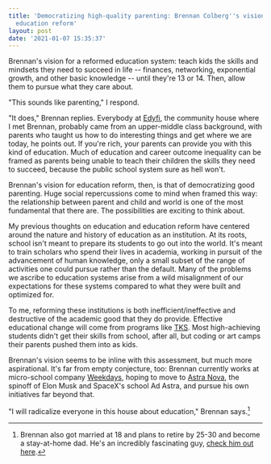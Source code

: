 ```yaml
---
title: 'Democratizing high-quality parenting: Brennan Colberg''s vision for radical
  education reform'
layout: post
date: '2021-01-07 15:35:37'
---
```


Brennan's vision for a reformed education system: teach kids the skills and mindsets they need to succeed in life -- finances, networking, exponential growth, and other basic knowledge -- until they're 13 or 14. Then, allow them to pursue what they care about.

"This sounds like parenting," I respond.

"It does," Brennan replies. Everybody at [Edyfi](https://edyfi.co/85e37d59e0064c8d8f4f2cb91168eb18), the community house where I met Brennan, probably came from an upper-middle class background, with parents who taught us how to do interesting things and get where we are today, he points out. If you're rich, your parents can provide you with this kind of education. Much of education and career outcome inequality can be framed as parents being unable to teach their children the skills they need to succeed, because the public school system sure as hell won't.

Brennan's vision for education reform, then, is that of democratizing good parenting. Huge social repercussions come to mind when framed this way: the relationship between parent and child and world is one of the most fundamental that there are. The possibilities are exciting to think about.

My previous thoughts on education and education reform have centered around the nature and history of education as an institution. At its roots, school isn't meant to prepare its students to go out into the world. It's meant to train scholars who spend their lives in academia, working in pursuit of the advancement of human knowledge, only a small subset of the range of activities one could pursue rather than the default. Many of the problems we ascribe to education systems arise from a wild misalignment of our expectations for these systems compared to what they were built and optimized for.

To me, reforming these institutions is both inefficient/ineffective and destructive of the academic good that they do provide. Effective educational change will come from programs like [TKS](https://tks.world/). Most high-achieving students didn't get their skills from school, after all, but coding or art camps their parents pushed them into as kids.

Brennan's vision seems to be inline with this assessment, but much more aspirational. It's far from empty conjecture, too: Brennan currently works at micro-school company [Weekdays](https://joinweekdays.com), hoping to move to [Astra Nova](https://astranova.org/), the spinoff of Elon Musk and SpaceX's school Ad Astra, and pursue his own initiatives far beyond that.

"I will radicalize everyone in this house about education," Brennan says.[^brennan]

[^brennan]: Brennan also got married at 18 and plans to retire by 25-30 and become a stay-at-home dad. He's an incredibly fascinating guy, [check him out here](https://personal.website/brennancolberg).